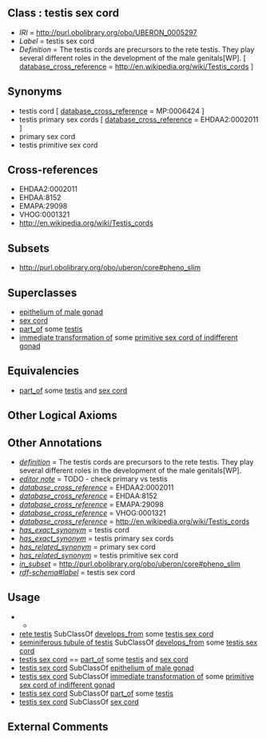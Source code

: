 
## Class : testis sex cord

 * *IRI* = http://purl.obolibrary.org/obo/UBERON_0005297
 * *Label* = testis sex cord
 * *Definition* = The testis cords are precursors to the rete testis. They play several different roles in the development of the male genitals[WP]. [ [database_cross_reference](../../ef/oboInOwl#hasDbXref.md) = http://en.wikipedia.org/wiki/Testis_cords ]

## Synonyms

 * testis cord [ [database_cross_reference](../../ef/oboInOwl#hasDbXref.md) = MP:0006424 ]
 * testis primary sex cords [ [database_cross_reference](../../ef/oboInOwl#hasDbXref.md) = EHDAA2:0002011 ]
 * primary sex cord
 * testis primitive sex cord

## Cross-references

 * EHDAA2:0002011
 * EHDAA:8152
 * EMAPA:29098
 * VHOG:0001321
 * http://en.wikipedia.org/wiki/Testis_cords

## Subsets

 * http://purl.obolibrary.org/obo/uberon/core#pheno_slim

## Superclasses

 * [epithelium of male gonad](../../UBERON/10/UBERON_0004910.md)
 * [sex cord](../../UBERON/95/UBERON_0005295.md)
 * [part_of](../../BFO/50/BFO_0000050.md) some [testis](../../UBERON/73/UBERON_0000473.md)
 * [immediate transformation of](../../RO/95/RO_0002495.md) some [primitive sex cord of indifferent gonad](../../UBERON/41/UBERON_0010141.md)

## Equivalencies

 * [part_of](../../BFO/50/BFO_0000050.md) some [testis](../../UBERON/73/UBERON_0000473.md) and [sex cord](../../UBERON/95/UBERON_0005295.md)

## Other Logical Axioms


## Other Annotations

 * *[definition](../../IAO/15/IAO_0000115.md)* = The testis cords are precursors to the rete testis. They play several different roles in the development of the male genitals[WP].
 * *[editor note](../../IAO/16/IAO_0000116.md)* = TODO - check primary vs testis
 * *[database_cross_reference](../../ef/oboInOwl#hasDbXref.md)* = EHDAA2:0002011
 * *[database_cross_reference](../../ef/oboInOwl#hasDbXref.md)* = EHDAA:8152
 * *[database_cross_reference](../../ef/oboInOwl#hasDbXref.md)* = EMAPA:29098
 * *[database_cross_reference](../../ef/oboInOwl#hasDbXref.md)* = VHOG:0001321
 * *[database_cross_reference](../../ef/oboInOwl#hasDbXref.md)* = http://en.wikipedia.org/wiki/Testis_cords
 * *[has_exact_synonym](../../ym/oboInOwl#hasExactSynonym.md)* = testis cord
 * *[has_exact_synonym](../../ym/oboInOwl#hasExactSynonym.md)* = testis primary sex cords
 * *[has_related_synonym](../../ym/oboInOwl#hasRelatedSynonym.md)* = primary sex cord
 * *[has_related_synonym](../../ym/oboInOwl#hasRelatedSynonym.md)* = testis primitive sex cord
 * *[in_subset](../../et/oboInOwl#inSubset.md)* = http://purl.obolibrary.org/obo/uberon/core#pheno_slim
 * *[rdf-schema#label](../../el/rdf-schema#label.md)* = testis sex cord

## Usage

 * -
 * [rete testis](../../UBERON/59/UBERON_0003959.md) SubClassOf [develops_from](../../RO/02/RO_0002202.md) some [testis sex cord](../../UBERON/97/UBERON_0005297.md)
 * [seminiferous tubule of testis](../../UBERON/43/UBERON_0001343.md) SubClassOf [develops_from](../../RO/02/RO_0002202.md) some [testis sex cord](../../UBERON/97/UBERON_0005297.md)
 * [testis sex cord](../../UBERON/97/UBERON_0005297.md) == [part_of](../../BFO/50/BFO_0000050.md) some [testis](../../UBERON/73/UBERON_0000473.md) and [sex cord](../../UBERON/95/UBERON_0005295.md)
 * [testis sex cord](../../UBERON/97/UBERON_0005297.md) SubClassOf [epithelium of male gonad](../../UBERON/10/UBERON_0004910.md)
 * [testis sex cord](../../UBERON/97/UBERON_0005297.md) SubClassOf [immediate transformation of](../../RO/95/RO_0002495.md) some [primitive sex cord of indifferent gonad](../../UBERON/41/UBERON_0010141.md)
 * [testis sex cord](../../UBERON/97/UBERON_0005297.md) SubClassOf [part_of](../../BFO/50/BFO_0000050.md) some [testis](../../UBERON/73/UBERON_0000473.md)
 * [testis sex cord](../../UBERON/97/UBERON_0005297.md) SubClassOf [sex cord](../../UBERON/95/UBERON_0005295.md)

## External Comments

